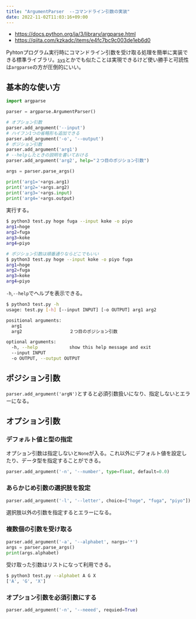 ```yaml
---
title: "ArgumentParser  --コマンドライン引数の実装"
date: 2022-11-02T11:03:16+09:00
---
```


- https://docs.python.org/ja/3/library/argparse.html
- https://qiita.com/kzkadc/items/e4fc7bc9c003de1eb6d0

Pyhtonプログラム実行時にコマンドライン引数を受け取る処理を簡単に実装できる標準ライブラリ。[`sys`](https://docs.python.org/ja/3/library/sys.html?highlight=sys#module-sys)とかでも似たことは実現できるけど使い勝手と可読性は`argparse`の方が圧倒的にいい。


## 基本的な使い方
```python
import argparse

parser = argparse.ArgumentParser()

# オプション引数
parser.add_argument('--input')
# ハイフン1つの省略形も追加できる
parser.add_argument('-o', '--output')
# ポジション引数
parser.add_argument('arg1')
# --helpしたときの説明を書いておける
parser.add_argument('arg2', help="２つ目のポジション引数")

args = parser.parse_args()

print('arg1='+args.arg1)
print('arg2='+args.arg2)
print('arg3='+args.input)
print('arg4='+args.output)
```

実行する。
```sh
$ python3 test.py hoge fuga --input koke -o piyo
arg1=hoge
arg2=fuga
arg3=koke
arg4=piyo

# ポジション引数は順番通りならどこでもいい
$ python3 test.py hoge --input koke -o piyo fuga
arg1=hoge
arg2=fuga
arg3=koke
arg4=piyo
```

`-h`,`--help`でヘルプを表示できる。
```sh
$ python3 test.py -h
usage: test.py [-h] [--input INPUT] [-o OUTPUT] arg1 arg2

positional arguments:
  arg1
  arg2                  ２つ目のポジション引数

optional arguments:
  -h, --help            show this help message and exit
  --input INPUT
  -o OUTPUT, --output OUTPUT
```


## ポジション引数
`parser.add_argument('argN')`とすると必須引数扱いになり、指定しないとエラーになる。

## オプション引数
### デフォルト値と型の指定
オプション引数は指定しないと`None`が入る。これ以外にデフォルト値を設定したり、データ型を指定することができる。
```python
parser.add_argument('-n', '--number', type=float, default=0.0)
```


### あらかじめ引数の選択肢を設定
```python
parser.add_argument('-l', '--letter', choice=["hoge", "fuga", "piyo"])
```
選択肢以外の引数を指定するとエラーになる。


### 複数個の引数を受け取る
```python
parser.add_argument('-a', '--alphabet', nargs='*')
args = parser.parse_args()
print(args.alphabet)
```

受け取った引数はリストになって利用できる。

```sh
$ python3 test.py --alphabet A G X
['A', 'G', 'X']
```


### オプション引数を必須引数にする
```python
parser.add_argument('-n', '--neeed', requied=True)
```
